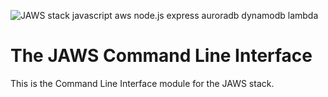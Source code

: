 ![JAWS stack javascript aws node.js express auroradb dynamodb lambda](https://github.com/servant-app/JAWS/blob/master/site/public/img/jaws_logo_javascript_aws.png)

The JAWS Command Line Interface
=================================

This is the Command Line Interface module for the JAWS stack.

